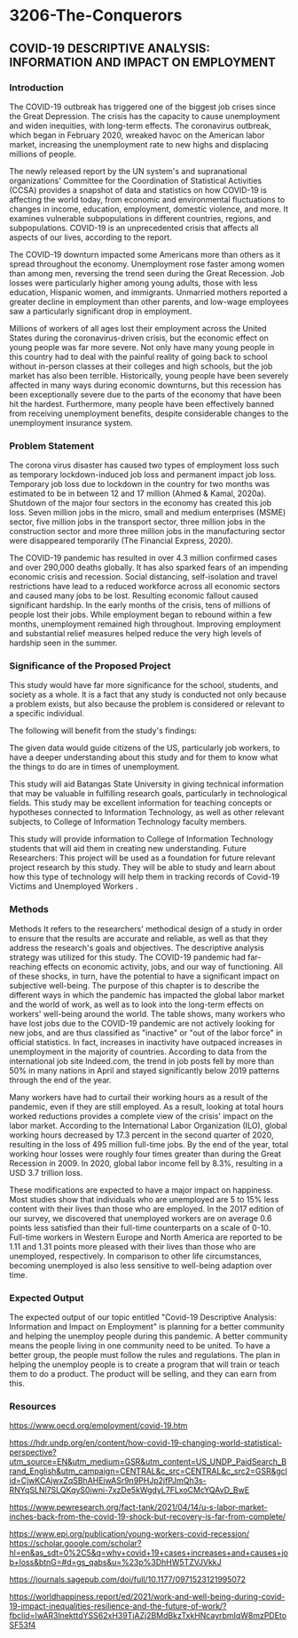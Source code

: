# 3206-The-Conquerors

## COVID-19 DESCRIPTIVE ANALYSIS: INFORMATION AND IMPACT ON EMPLOYMENT

### Introduction
The COVID-19 outbreak has triggered one of the biggest job crises since the Great Depression. The crisis has the capacity to cause unemployment and widen inequities, 
with long-term effects. The coronavirus outbreak, which began in February 2020, wreaked havoc on the American labor market, increasing the unemployment rate to new highs
and displacing millions of people.


The newly released report by the UN system's and supranational organizations' Committee for the Coordination of Statistical Activities (CCSA) provides a snapshot of data
and statistics on how COVID-19 is affecting the world today, from economic and environmental fluctuations to changes in income, education, employment, domestic violence,
and more. It examines vulnerable subpopulations in different countries, regions, and subpopulations. COVID-19 is an unprecedented crisis that affects all aspects of our
lives, according to the report.

The COVID-19 downturn impacted some Americans more than others as it spread throughout the economy. Unemployment rose faster among women than among men, reversing the trend seen during the Great Recession. Job losses were particularly higher among young adults, those with less education, Hispanic women, and immigrants. Unmarried mothers reported a greater decline in employment than other parents, and low-wage employees saw a particularly significant drop in employment.

Millions of workers of all ages lost their employment across the United States during the coronavirus-driven crisis, but the economic effect on young people was far more severe. Not only have many young people in this country had to deal with the painful reality of going back to school without in-person classes at their colleges and high schools, but the job market has also been terrible. Historically, young people have been severely affected in many ways during economic downturns, but this recession has been exceptionally severe due to the parts of the economy that have been hit the hardest. Furthermore, many people have been effectively banned from receiving unemployment benefits, despite considerable changes to the unemployment insurance system.

### Problem Statement

The corona virus disaster has caused two types of employment loss such as temporary lockdown-induced job loss and permanent impact job loss. Temporary job loss due to lockdown in the country for two months was estimated to be in between 12 and 17 million (Ahmed & Kamal, 2020a). Shutdown of the major four sectors in the economy has created this job loss. Seven million jobs in the micro, small and medium enterprises (MSME) sector, five million jobs in the transport sector, three million jobs in the construction sector and more three million jobs in the manufacturing sector were disappeared temporarily (The Financial Express, 2020). 

The COVID-19 pandemic has resulted in over 4.3 million confirmed cases and over 290,000 deaths globally. It has also sparked fears of an impending economic crisis and recession. Social distancing, self-isolation and travel restrictions have lead to a reduced workforce across all economic sectors and caused many jobs to be lost. Resulting economic fallout caused significant hardship. In the early months of the crisis, tens of millions of people lost their jobs. While employment began to rebound within a few months, unemployment remained high throughout. Improving employment and substantial relief measures helped reduce the very high levels of hardship seen in the summer.


### Significance of the Proposed Project

This study would have far more significance for the school, students, and society as a whole. It is a fact that any study is conducted not only because a problem exists, but also because the problem is considered or relevant to a specific individual.

The following will benefit from the study's findings:

The given data would guide citizens of the US, particularly job workers, to have a deeper understanding about this study and for them to know what the things to do are in times of unemployment.

This study will aid Batangas State University in giving technical information that may be valuable in fulfilling research goals, particularly in technological fields. This study may be excellent information for teaching concepts or hypotheses connected to Information Technology, as well as other relevant subjects, to College of Information Technology faculty members.

This study will provide information to College of Information Technology students that will aid them in creating new understanding. Future Researchers: This project will be used as a foundation for future relevant project research by this study. They will be able to study and learn about how this type of technology will help them in tracking records of Covid-19 Victims and Unemployed Workers .


### Methods
Methods
It refers to the researchers' methodical design of a study in order to ensure that the results are accurate and reliable, as well as that they address the research's goals and objectives. The descriptive analysis strategy was utilized for this study. The COVID-19 pandemic had far-reaching effects on economic activity, jobs, and our way of functioning. All of these shocks, in turn, have the potential to have a significant impact on subjective well-being. The purpose of this chapter is to describe the different ways in which the pandemic has impacted the global labor market and the world of work, as well as to look into the long-term effects on workers' well-being around the world. The table shows, many workers who have lost jobs due to the COVID-19 pandemic are not actively looking for new jobs, and are thus classified as "inactive" or "out of the labor force" in official statistics. In fact, increases in inactivity have outpaced increases in unemployment in the majority of countries. According to data from the international job site Indeed.com, the trend in job posts fell by more than 50% in many nations in April and stayed significantly below 2019 patterns through the end of the year.

Many workers have had to curtail their working hours as a result of the pandemic, even if they are still employed. As a result, looking at total hours worked reductions provides a complete view of the crisis' impact on the labor market. According to the International Labor Organization (ILO), global working hours decreased by 17.3 percent in the second quarter of 2020, resulting in the loss of 495 million full-time jobs. By the end of the year, total working hour losses were roughly four times greater than during the Great Recession in 2009. In 2020, global labor income fell by 8.3%, resulting in a USD 3.7 trillion loss.

These modifications are expected to have a major impact on happiness. Most studies show that individuals who are unemployed are 5 to 15% less content with their lives than those who are employed. In the 2017 edition of our survey, we discovered that unemployed workers are on average 0.6 points less satisfied than their full-time counterparts on a scale of 0-10. Full-time workers in Western Europe and North America are reported to be 1.11 and 1.31 points more pleased with their lives than those who are unemployed, respectively. In comparison to other life circumstances, becoming unemployed is also less sensitive to well-being adaption over time.

### Expected Output
The expected output of our topic entitled "Covid-19 Descriptive Analysis: Information and Impact on Employment" is planning for a better community and helping the unemploy people during this pandemic. A better community means the people living in one community need to be united. To have a better group, the people must follow the rules and regulations. The plan in helping the unemploy people is to create a program that will train or teach them to do a product. The product will be selling, and they can earn from this. 

### Resources
https://www.oecd.org/employment/covid-19.htm

https://hdr.undp.org/en/content/how-covid-19-changing-world-statistical-perspective?utm_source=EN&utm_medium=GSR&utm_content=US_UNDP_PaidSearch_Brand_English&utm_campaign=CENTRAL&c_src=CENTRAL&c_src2=GSR&gclid=CjwKCAjwxZqSBhAHEiwASr9n9PHJp2jfPJmQh3s-RNYqSLNl7SLQKqyS0iwni-7xzDe5kWgdyL7FLxoCMcYQAvD_BwE

https://www.pewresearch.org/fact-tank/2021/04/14/u-s-labor-market-inches-back-from-the-covid-19-shock-but-recovery-is-far-from-complete/

https://www.epi.org/publication/young-workers-covid-recession/
https://scholar.google.com/scholar?hl=en&as_sdt=0%2C5&q=why+covid+19+cases+increases+and+causes+job+loss&btnG=#d=gs_qabs&u=%23p%3DhHW5TZVJVkkJ

https://journals.sagepub.com/doi/full/10.1177/0971523121995072

https://worldhappiness.report/ed/2021/work-and-well-being-during-covid-19-impact-inequalities-resilience-and-the-future-of-work/?fbclid=IwAR3lnekttdYSS62xH39TjAZj2BMdBkzTxkHNcayrbmIqW8mzPDEtoSF53f4

